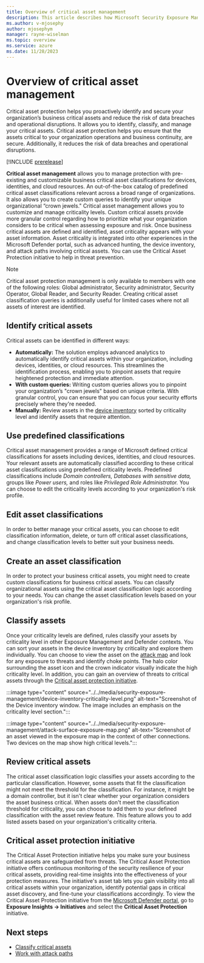 ```yaml
---
title: Overview of critical asset management
description: This article describes how Microsoft Security Exposure Management's critical asset management works.
ms.author: v-mjosephy
author: mjosephym
manager: rayne-wiselman
ms.topic: overview
ms.service: azure
ms.date: 11/28/2023
---
```


# Overview of critical asset management

Critical asset protection helps you proactively identify and secure your organization’s business critical assets and reduce the risk of data breaches and operational disruptions. It allows you to identify, classify, and manage your critical assets. Critical asset protection helps you ensure that the assets critical to your organization operations and business continuity, are secure. Additionally, it reduces the risk of data breaches and operational disruptions.

[!INCLUDE [prerelease](../../includes/prerelease.md)]

**Critical asset management** allows you to manage protection with pre-existing and customizable business critical asset classifications for devices, identities, and cloud resources. An out-of-the-box catalog of predefined critical asset classifications relevant across a broad range of organizations. It also allows you to create custom queries to identify your unique organizational “crown jewels." Critical asset management allows you to customize and manage criticality levels. Custom critical assets provide more granular control regarding how to prioritize what your organization considers to be critical when assessing exposure and risk. Once business critical assets are defined and identified, asset criticality appears with your asset information. Asset criticality is integrated into other experiences in the Microsoft Defender portal, such as advanced hunting, the device inventory, and attack paths involving critical assets. You can use the Critical Asset Protection initiative to help in threat prevention.

> [!NOTE]
> Critical asset protection management is only available to members with one of the following roles: Global administrator, Security administrator, Security Operator, Global Reader, and Security Reader.
>Creating critical asset classification queries is additionally useful for limited cases where not all assets of interest are identified.

## Identify critical assets

Critical assets can be identified in different ways:

- **Automatically:** The solution employs advanced analytics to automatically identify critical assets within your organization,  including devices, identities, or cloud resources. This streamlines the identification process, enabling you to pinpoint assets that require heightened protection and immediate attention.
- **With custom queries:** Writing custom queries allows you to pinpoint your organization’s "crown jewels" based on unique criteria. With granular control, you can ensure that you can focus your security efforts precisely where they're needed.
- **Manually:** Review assets in the [device inventory](../defender-endpoint/machines-view-overview.md) sorted by criticality level and identify assets that require attention.

## Use predefined classifications

Critical asset management provides a range of Microsoft defined critical classifications for assets including devices, identities, and cloud resources. Your relevant assets are automatically classified according to these critical asset classifications using predefined criticality levels. Predefined classifications include *Domain controllers,* *Databases with sensitive data,* groups like *Power users,* and roles like *Privileged Role Administrator.* You can choose to edit the criticality levels according to your organization's risk profile.

## Edit asset classifications

In order to better manage your critical assets, you can choose to edit classification information, delete, or turn off critical asset classifications, and change classification levels to better suit your business needs.

## Create an asset classification

In order to protect your business critical assets, you might need to create custom classifications for business critical assets. You can classify organizational assets using the critical asset classification logic according to your needs. You can change the asset classification levels based on your organization's risk profile.

## Classify assets

Once your criticality levels are defined, rules classify your assets by criticality level in other Exposure Management and Defender contexts. You can sort your assets in the device inventory by criticality and explore them individually. You can choose to view the asset on the [attack map](enterprise-exposure-map.md) and look for any exposure to threats and identify choke points. The halo color surrounding the asset icon and the crown indicator visually indicate the high criticality level. In addition, you can gain an overview of threats to critical assets through the [Critical asset protection initiative](#critical-asset-protection-initiative).

:::image type="content" source="../../media/security-exposure-management/device-inventory-criticality-level.png" alt-text="Screenshot of the Device inventory window. The image includes an emphasis on the criticality level section.":::

:::image type="content" source="../../media/security-exposure-management/attack-surface-exposure-map.png" alt-text="Screenshot of an asset viewed in the exposure map in the context of other connections. Two devices on the map show high critical levels.":::

## Review critical assets

The critical asset classification logic classifies your assets according to the particular classification. However, some assets that fit the classification might not meet the threshold for the classification. For instance, it might be a domain controller, but it isn't clear whether your organization considers the asset business critical. When assets don't meet the classification threshold for criticality, you can choose to add them to your defined classification with the asset review feature. This feature allows you to add listed assets based on your organization's criticality criteria.

## Critical asset protection initiative

The Critical Asset Protection initiative helps you make sure your business critical assets are safeguarded from threats. The Critical Asset Protection initiative offers continuous monitoring of the security resilience of your critical assets, providing real-time insights into the effectiveness of your protection measures. The initiative's asset tab lets you gain visibility into all critical assets within your organization, identify potential gaps in critical asset discovery, and fine-tune your classifications accordingly. To view the Critical Asset Protection initiative from the [Microsoft Defender portal](https://security.microsoft.com/), go to **Exposure Insights -> Initiatives** and select the **Critical Asset Protection** initiative.

## Next steps

- [Classify critical assets](classify-critical-assets.md)
- [Work with attack paths](work-attack-paths-overview.md)
<!-- [!INCLUDE [support](../../includes/support.md)] -->
